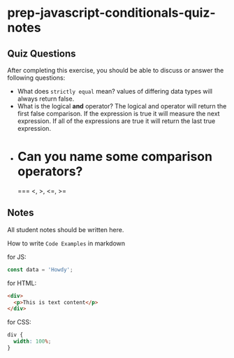 # prep-javascript-conditionals-quiz-notes

## Quiz Questions

After completing this exercise, you should be able to discuss or answer the following questions:

- What does `strictly equal` mean?
  values of differing data types will always return false.
- What is the logical **and** operator?
  The logical and operator will return the first false comparison. If the expression is true it will measure the next expression. If all of the expressions are true it will return the last true expression.
- # Can you name some comparison operators?
  ===
  <, >, <=, >=

## Notes

All student notes should be written here.

How to write `Code Examples` in markdown

for JS:

```javascript
const data = 'Howdy';
```

for HTML:

```html
<div>
  <p>This is text content</p>
</div>
```

for CSS:

```css
div {
  width: 100%;
}
```
